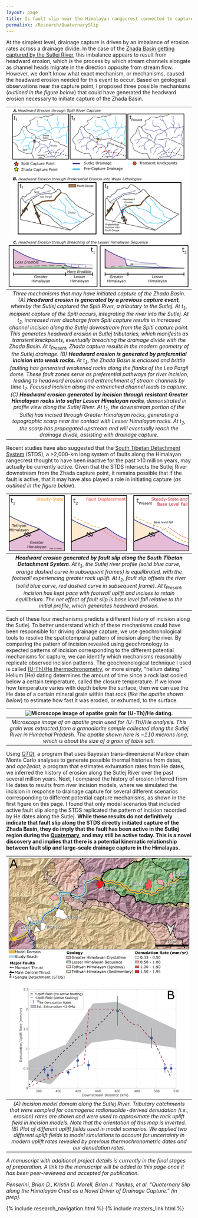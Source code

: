 ```yaml
---
layout: page
title: Is fault slip near the Himalayan rangecrest connected to capture of the Zhada Basin?
permalink: /Research/QuaternarySlip
---
```


At the simplest level, drainage capture is driven by an imbalance of erosion rates across a drainage divide. In the case of the [Zhada Basin getting captured by the Sutlej River](https://BPenserini.github.io/Research/ZhadaCapture), this imbalance appears to result from headward erosion, which is the process by which stream channels elongate as channel heads migrate in the direction opposite from stream flow. However, we don't know what exact mechanism, or mechanisms, caused the headward erosion needed for this event to occur. Based on geological observations near the capture point, I proposed three possible mechanisms (<i>outlined in the figure below</i>) that could have generated the headward erosion necessary to initiate capture of the Zhada Basin.

| ![Summary of different proposed mechanisms for Sutlej capture via headward erosion.](./Images/CombinedExampleMechanisms_240122c.png) | 
|:--:| 
| *Three mechanisms that may have initiated capture of the Zhada Basin. (A) <b>Headward erosion is generated by a previous capture event</b>, whereby the Sutlej captured the Spiti River, a tributary to the Sutlej. At t<sub>1</sub>, incipient capture of the Spiti occurs, integrating the river into the Sutlej. At t<sub>2</sub>, increased river discharge from Spiti capture results in increased channel incision along the Sutlej downstream from the Spiti capture point. This generates headward erosion in Sutlej tributaries, which manifests as transient knickpoints, eventually breaching the drainage divide with the Zhada Basin. At t<sub>Present</sub>, Zhada capture results in the modern geometry of the Sutlej drainage. (B) <b>Headward erosion is generated by preferential incision into weak rocks.</b> At t<sub>1</sub>, the Zhada Basin is enclosed and brittle faulting has generated weakened rocks along the flanks of the Leo Pargil dome. These fault zones serve as preferential pathways for river incision, leading to headward erosion and entrenchment of stream channels by time t<sub>2</sub>. Focused incision along the entrenched channel leads to capture. (C) <b>Headward erosion generated by incision through resistant Greater Himalayan rocks into softer Lesser Himalayan rocks</b>, demonstrated in profile view along the Sutlej River. At t<sub>1</sub>, the downstream portion of the Sutlej has incised through Greater Himalayan rocks, generating a topographic scarp near the contact with Lesser Himalayan rocks. At t<sub>2</sub>, the scarp has propagated upstream and will eventually reach the drainage divide, assisting with drainage capture.* |

Recent studies have also suggested that the [South Tibetan Detachment System](https://en.wikipedia.org/wiki/South_Tibetan_Detachment) (STDS), a >2,000-km long system of faults along the Himalayan rangecrest thought to have been inactive for the past >10 million years, may actually be currently active. Given that the STDS intersects the Sutlej River downstream from the Zhada capture point, it remains possible that if the fault is active, that it may have also played a role in initiating capture (<i>as outlined in the figure below</i>).

| ![Proposed mechanism for capture driven by fault slip along the STDS.](./Images/STDS_Slip_Mechanism_ForDefense_240301.png) | 
|:--:| 
| *<b>Headward erosion generated by fault slip along the South Tibetan Detachment System</b>. At t<sub>1</sub>, the Sutlej river profile (solid blue curve, orange dashed curve in subsequent frames) is equilibrated, with the footwall experiencing greater rock uplift. At t<sub>2</sub>, fault slip offsets the river (solid blue curve, red dashed curve in subsequent frame). At t<sub>Present</sub>, incision has kept pace with footwall uplift and incises to retain equilibrium. The net effect of fault slip is base level fall relative to the initial profile, which generates headward erosion.* |

Each of these four mechanisms predicts a different history of incision along the Sutlej. To better understand which of these mechanisms could have been responsible for driving drainage capture, we use geochronological tools to resolve the spatiotemporal pattern of incision along the river. By comparing the pattern of incision revealed using geochronology to expected patterns of incision corresponding to the different potential mechanisms for capture, we can identify which mechanisms reasonably replicate observed incision patterns. The geochronological technique I used is called [(U-Th)/He thermochronometry](https://agupubs.onlinelibrary.wiley.com/doi/10.1029/2018TC005312), or more simply, "helium dating." Helium (He) dating determines the amount of time since a rock last cooled below a certain temperature, called the closure temperature. If we know how temperature varies with depth below the surface, then we can use the He date of a certain mineral grain within that rock (<i>like the apatite shown below</i>) to estimate how fast it was eroded, or exhumed, to the surface.

| ![Microscope image of apatite grain for (U-Th)/He dating.](./Images/IN19AHE1_A03A.png) | 
|:--:| 
| *Microscope image of an apatite grain used for (U-Th)/He analysis. This grain was extracted from a granodiorite sample collected along the Sutlej River in Himachal Pradesh. The apatite shown here is ~110 microns long, which is about the size of a grain of table salt.* |

Using [<i>QTQt</i>](http://iearth.edu.au/codes/QTQt/), a program that uses Bayesian trans-dimensional Markov chain Monte Carlo analyses to generate possible thermal histories from  dates, and <i>age2edot</i>, a program that estimates exhumation rates from He dates, we inferred the history of erosion along the Sutlej River over the past several million years. Next, I compared the history of erosion inferred from He dates to results from river incision models, where we simulated the incision in response to drainage capture for several different scenarios corresponding to different potential capture mechanisms, as shown in the first figure on this page. I found that only model scenarios that included active fault slip along the STDS replicated the pattern of incision recorded by He dates along the Sutlej. <b>While these results do not definitively indicate that fault slip along the STDS directly initiated capture of the Zhada Basin, they do imply that the fault has been active in the Sutlej region during the [Quaternary](https://en.wikipedia.org/wiki/Quaternary), and may still be active today. This is a novel discovery and implies that there is a potential kinematic relationship between fault slip and large-scale drainage capture in the Himalayas.</b>

| ![Erosion rate sample locations with modeled uplift fields for incision modeling.](./Images/Be10Map_withUpliftProfile_240120a.png) | 
|:--:| 
| *(A) Incision model domain along the Sutlej River. Tributary catchments that were sampled for cosmogenic radionuclide-derived denudation (i.e., erosion) rates are shown and were used to approximate the rock uplift field in incision models. Note that the orientation of this map is inverted. (B) Plot of different uplift fields used in model scenarios. We applied two different uplift fields to model simulations to account for uncertainty in modern uplift rates revealed by previous thermochronometric dates and our denudation rates.* |

<i>A manuscript with additional project details is currently in the final stages of preparation. A link to the manuscript will be added to this page once it has been peer-reviewed and accepted for publication.</i>

<i>Penserini, Brian D., Kristin D. Morell, Brian J. Yanites, et al. “Quaternary Slip along the Himalayan Crest as a Novel Driver of Drainage Capture.” (in prep).</i>

{% include research_navigation.html %}
{% include masters_link.html %}
